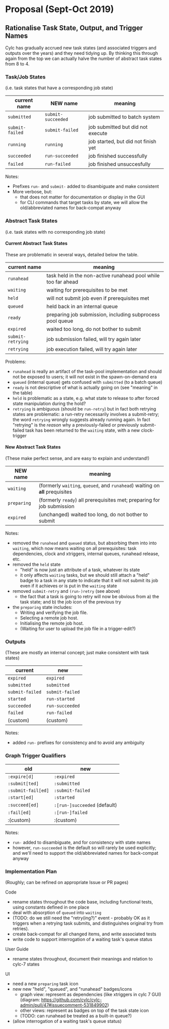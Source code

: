 # Proposal (Sept-Oct 2019)

## Rationalise Task State, Output, and Trigger Names

Cylc has gradually accrued new task states (and associated triggers and outputs
over the years) and they need tidying up. By thinking this through again from
the top we can actually halve the number of abstract task states from 8 to 4.

### Task/Job States

(i.e. task states that have a corresponding job state)

| current name      | NEW name            | meaning                       |
| --                |----                 | ---                           |
| `submitted`       | `submit-succeeded`  | job submitted to batch system |
| `submit-failed`   | `submit-failed`     | job submitted but did not execute |
| `running`         | `running`           | job started, but did not finish yet |
| `succeeded`       | `run-succeeded`     | job finished successfully    |
| `failed`          | `run-failed`        | job finished unsuccesfully   |

Notes:
- Prefixes `run-` and `submit-` added to disambiguate and make consistent
- More verbose, but:
  - that does not matter for documentation or display in the GUI
  - for CLI commands that target tasks by state, we will allow the
    old/abbreviated names for back-compat anyway

### Abstract Task States

(i.e. task states with no corresponding job state)

#### Current Abstract Task States

These are problematic in several ways, detailed below the table.  

| current name       | meaning                                                   |
|--                  |---                                                        |
| `runahead`         | task held in the non-active runahead pool while too far ahead |
| `waiting`          | waiting for prerequisites to be met                       |
| `held`             | will not submit job even if prerequisites met                   |
| `queued`           | held back in an internal queue                            |
| `ready`            | preparing job submission, including subprocess pool queue |
| `expired`          | waited too long, do not bother to submit                  |
| `submit-retrying`  | job submission failed, will try again later               |
| `retrying`         | job execution failed, will try again later                | 

Problems:
- `runahead` is really an artifact of the task-pool implementation and should not
  be exposed to users; it will not exist in the spawn-on-demand era
- `queued` (internal queue) gets confused with `submitted` (to a batch queue)
- `ready` is not descriptive of what is actually going on (see "meaning" in the
  table)
- `held` is problematic as a state, e.g. what state to release to after forced
  state manipulation during the hold?
- `retrying` is ambiguous (should be `run-retry`) but in fact both retrying
  states are problematic: a run-retry necessarily involves a submit-retry; the
  word `retrying` wrongly suggests already running again. In fact "retrying"
  is the *reason* why a previously-failed or previously submit-failed task has
  been returned to the `waiting` state, with a new clock-trigger

#### New Abstract Task States

(These make perfect sense, and are easy to explain and understand!)

| NEW name      | meaning                                             |
|----           | ---                                                 |
| `waiting`     | (formerly `waiting`, `queued`, and `runahead`) waiting on **all** prequisites |
| `preparing`   | (formerly `ready`) all prerequisites met; preparing for job submission |
| `expired`     | (unchanged) waited too long, do not bother to submit    |

Notes:
- removed the `runahead` and `queued` status, but absorbing them into into
  `waiting`, which now means waiting on all prerequisites: task dependencies,
  clock and xtriggers, internal queues, runahead release, etc.
- removed the `held` state
  - "held" is now just an attribute of a task, whatever its state
  - it only affects `waiting` tasks, but we should still attach a "held" badge
    to a task in any state to indicate that it will not submit its job even
    if it achieves or is put in the `waiting` state
- removed `submit-retry` and `(run-)retry` (see above)
  - the fact that a task is going to retry will now be obvious from a) the task
    state; and b) the job icon of the previous try
- the `preparing` state includes:
  - Writing and verifying the job file.
  - Selecting a remote job host.
  - Initialising the remote job host.
  - (Waiting for user to upload the job file in a trigger-edit?)

### Outputs

(These are mostly an internal concept; just make consistent with task states)

| current           | new             |
|---                |----             |
| `expired`         | `expired`       |
| `submitted`       | `submitted`     |
| `submit-failed`   | `submit-failed` |
| `started`         | `run-started`   |
| `succeeded`       | `run-succeeded` |
| `failed`          | `run-failed`    |
| (custom)          | (custom)        |

Notes:
- added `run-` prefixes for consistency and to avoid any ambiguity

### Graph Trigger Qualifiers

| old                  | new              |
|----                  |----              |
| `:expire[d]`         | `:expired`       |
| `:submit[ted]`       | `:submitted`     |
| `:submit-fail[ed]`   | `:submit-failed` |
| `:start[ed]`         | `:started`       |
| `:succeed[ed]`       | `:[run-]succeeded` (default) |
| `:fail[ed]`          | `:[run-]failed`  |
| :(custom)            | :(custom)      |

Notes:
- `run-` added to disambiguate, and for consistency with state names
- however, `run-succeeded` is the default so will rarely be used explicitly;
  and we'll need to support the old/abbreviated names for back-compat anyway

### Implementation Plan

(Roughly; can be refined on appropriate Issue or PR pages)

Code
- rename states throughout the code base, including functional tests, using
  constants defined in one place
- deal with absorption of `queued` into `waiting`
- (TODO: do we still need the "retry(ing?)" event - probably OK as it triggers
  when a retrying task submits, and distinguishes original try from retries).  
- create back-compat for all changed items, and write associated tests 
- write code to support interrogation of a waiting task's queue status

User Guide
- rename states throughout, document their meanings and relation to cylc-7 states

UI
- need a new `preparing` task icon
- new new "held", "queued", and "runahead" badges/icons 
  - graph view: represent as dependencies (like xtriggers in cylc 7 GUI)
    (diagram: https://github.com/cylc/cylc-admin/pull/47#issuecomment-531849902)
  - other views: represent as badges on top of the task state icon
  - (TODO: can runahead be treated as a built-in queue?)
- (allow interrogation of a waiting task's queue status)
